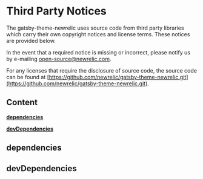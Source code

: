 # Third Party Notices

The gatsby-theme-newrelic uses source code from third party libraries which carry
their own copyright notices and license terms. These notices are provided
below.

In the event that a required notice is missing or incorrect, please notify us
by e-mailing [open-source@newrelic.com](mailto:open-source@newrelic.com).

For any licenses that require the disclosure of source
code, the source code can be found at [https://github.com/newrelic/gatsby-theme-newrelic.git](https://github.com/newrelic/gatsby-theme-newrelic.git).

## Content

**[dependencies](#dependencies)**


**[devDependencies](#devDependencies)**



## dependencies


## devDependencies


